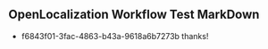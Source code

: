 ## OpenLocalization Workflow Test MarkDown
* f6843f01-3fac-4863-b43a-9618a6b7273b 
thanks!<!--HONumber=Mar16_HO2-->
